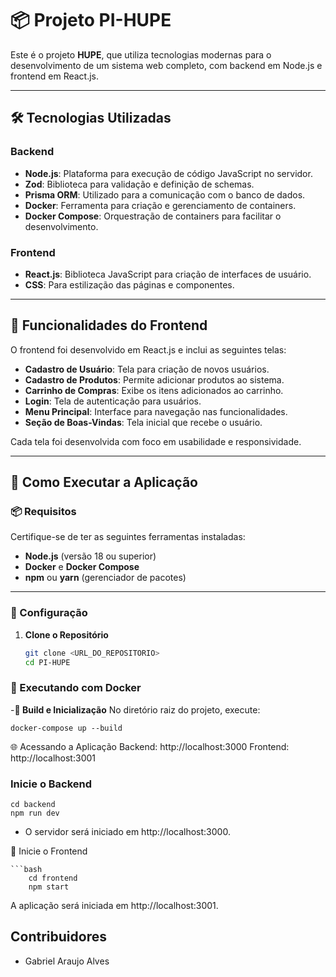 # 📦 Projeto PI-HUPE

Este é o projeto **HUPE**, que utiliza tecnologias modernas para o desenvolvimento de um sistema web completo, com backend em Node.js e frontend em React.js.

---

## 🛠️ Tecnologias Utilizadas

### Backend
- **Node.js**: Plataforma para execução de código JavaScript no servidor.
- **Zod**: Biblioteca para validação e definição de schemas.
- **Prisma ORM**: Utilizado para a comunicação com o banco de dados.
- **Docker**: Ferramenta para criação e gerenciamento de containers.
- **Docker Compose**: Orquestração de containers para facilitar o desenvolvimento.

### Frontend
- **React.js**: Biblioteca JavaScript para criação de interfaces de usuário.
- **CSS**: Para estilização das páginas e componentes.

---

## 🌟 Funcionalidades do Frontend

O frontend foi desenvolvido em React.js e inclui as seguintes telas:

- **Cadastro de Usuário**: Tela para criação de novos usuários.
- **Cadastro de Produtos**: Permite adicionar produtos ao sistema.
- **Carrinho de Compras**: Exibe os itens adicionados ao carrinho.
- **Login**: Tela de autenticação para usuários.
- **Menu Principal**: Interface para navegação nas funcionalidades.
- **Seção de Boas-Vindas**: Tela inicial que recebe o usuário.

Cada tela foi desenvolvida com foco em usabilidade e responsividade.

---

## 🚀 Como Executar a Aplicação  

### 📦 Requisitos  
Certifique-se de ter as seguintes ferramentas instaladas:
- **Node.js** (versão 18 ou superior)  
- **Docker** e **Docker Compose**  
- **npm** ou **yarn** (gerenciador de pacotes)  

---

### 🔧 Configuração  

1. **Clone o Repositório**  
   ```bash
   git clone <URL_DO_REPOSITORIO>
   cd PI-HUPE

### 🐳 Executando com Docker
-**🔨 Build e Inicialização**
No diretório raiz do projeto, execute:

```
docker-compose up --build
````
🌐 Acessando a Aplicação
Backend: http://localhost:3000
Frontend: http://localhost:3001

### Inicie o Backend
```
cd backend
npm run dev
```

- O servidor será iniciado em http://localhost:3000.

🚀 Inicie o Frontend

    ```bash
        cd frontend
        npm start
A aplicação será iniciada em http://localhost:3001.

## Contribuidores

- Gabriel Araujo Alves



